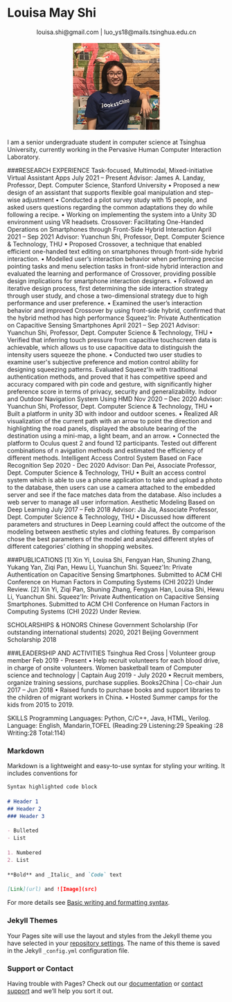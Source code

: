 # Louisa May Shi


<center> louisa.shi@gmail.com | luo_ys18@mails.tsinghua.edu.cn </center>
<br />
<div align = center>
<img src ="/files/IMG_3689.jpg" width = "200" >
 <!-- ![image](/files/IMG_3689.jpg) -->
</div>
<br />I am a senior undergraduate student in computer science at Tsinghua University, currently working in the Pervasive Human Computer Interaction Laboratory.

###RESEARCH EXPERIENCE
Task-focused, Multimodal, Mixed-initiative Virtual Assistant Apps                  July 2021 – Present
Advisor: James A. Landay, Professor, Dept. Computer Science, Stanford University
•	Proposed a new design of an assistant that supports flexible goal manipulation and step-wise adjustment
•	Conducted a pilot survey study with 15 people, and asked users questions regarding the common adaptations they do while following a recipe.
•	Working on implementing the system into a Unity 3D environment using VR headsets.
Crossover: Facilitating One-Handed Operations on Smartphones through Front-Side Hybrid Interaction
                 										                   April 2021 – Sep 2021
Advisor: Yuanchun Shi, Professor, Dept. Computer Science & Technology, THU
•	Proposed Crossover, a technique that enabled efficient one-handed text editing on smartphones through front-side hybrid interaction. 
•	Modelled user’s interaction behavior when performing precise pointing tasks and menu selection tasks in front-side hybrid interaction and evaluated the learning and performance of Crossover, providing possible design implications for smartphone interaction designers. 
•	Followed an iterative design process, first determining the side interaction strategy through user study, and chose a two-dimensional strategy due to high performance and user preference. 
•	Examined the user’s interaction behavior and improved Crossover by using front-side hybrid, confirmed that the hybrid method has high performance 
Squeez'In: Private Authentication on Capacitive Sensing Smartphones 				April 2021 – Sep 2021
Advisor: Yuanchun Shi, Professor, Dept. Computer Science & Technology, THU
•	Verified that inferring touch pressure from capacitive touchscreen data is achievable, which allows us to use capacitive data to distinguish the intensity users squeeze the phone.
•	Conducted two user studies to examine user's subjective preference and motion control ability for designing squeezing patterns. Evaluated Squeez'In with traditional authentication methods, and proved that it has competitive speed and accuracy compared with pin code and gesture, with significantly higher preference score in terms of privacy, security and generalizability.
Indoor and Outdoor Navigation System Using HMD                             Nov 2020 – Dec 2020
Advisor: Yuanchun Shi, Professor, Dept. Computer Science & Technology, THU
•	Built a platform in unity 3D with indoor and outdoor scenes.
•	Realized AR visualization of the current path with an arrow to point the direction and highlighting the road panels, displayed the absolute bearing of the destination using a mini-map, a light beam, and an arrow.
•	Connected the platform to Oculus quest 2 and found 12 participants. Tested out different combinations of n	avigation methods and estimated the efficiency of different methods.
Intelligent Access Control System Based on Face Recognition                      Sep 2020 - Dec 2020
Advisor: Dan Pei, Associate Professor, Dept. Computer Science & Technology, THU
•	Built an access control system which is able to use a phone application to take and upload a photo to the database, then users can use a camera attached to the embedded server and see if the face matches data from the database. Also includes a web server to manage all user information. 
Aesthetic Modeling Based on Deep Learning                                    July 2017 – Feb 2018
Advisor: Jia Jia, Associate Professor, Dept. Computer Science & Technology, THU
•	Discussed how different parameters and structures in Deep Learning could affect the outcome of the modeling between aesthetic styles and clothing features. By comparison chose the best parameters of the model and analyzed different styles of different categories’ clothing in shopping websites. 

###PUBLICATIONS
[1] Xin Yi, Louisa Shi, Fengyan Han, Shuning Zhang, Yukang Yan, Ziqi Pan, Hewu Li, Yuanchun Shi. Squeez'In: Private Authentication on Capacitive Sensing Smartphones. Submitted to ACM CHI Conference on Human Factors in Computing Systems (CHI 2022) Under Review.
[2] Xin Yi, Ziqi Pan, Shuning Zhang, Fengyan Han, Louisa Shi, Hewu Li, Yuanchun Shi. Squeez'In: Private Authentication on Capacitive Sensing Smartphones. Submitted to ACM CHI Conference on Human Factors in Computing Systems (CHI 2022) Under Review.

SCHOLARSHIPS & HONORS
Chinese Government Scholarship (For outstanding international students)						2020, 2021
Beijing Government Scholarship																2018

###LEADERSHIP AND ACTIVITIES
Tsinghua Red Cross | Volunteer group member                                                Feb 2019 - Present
•	Help recruit volunteers for each blood drive, in charge of onsite volunteers.
Women basketball team of Computer science and technology | Captain                      Aug 2019 - July 2020
•	Recruit members, organize training sessions, purchase supplies. 
Books2China | Co-chair														   Jun 2017 – Jun 2018
•	Raised funds to purchase books and support libraries to the children of migrant workers in China.
•	Hosted Summer camps for the kids from 2015 to 2019.

SKILLS
Programming Languages: Python, C/C++, Java, HTML, Verilog.
Language: English, Mandarin,TOFEL (Reading:29 Listening:29 Speaking :28 Writing:28 Total:114)


### Markdown

Markdown is a lightweight and easy-to-use syntax for styling your writing. It includes conventions for

```markdown
Syntax highlighted code block

# Header 1
## Header 2
### Header 3

- Bulleted
- List

1. Numbered
2. List

**Bold** and _Italic_ and `Code` text

[Link](url) and ![Image](src)
```

For more details see [Basic writing and formatting syntax](https://docs.github.com/en/github/writing-on-github/getting-started-with-writing-and-formatting-on-github/basic-writing-and-formatting-syntax).

### Jekyll Themes

Your Pages site will use the layout and styles from the Jekyll theme you have selected in your [repository settings](https://github.com/louisaaaaa/louisaaaaa.github.io/settings/pages). The name of this theme is saved in the Jekyll `_config.yml` configuration file.

### Support or Contact

Having trouble with Pages? Check out our [documentation](https://docs.github.com/categories/github-pages-basics/) or [contact support](https://support.github.com/contact) and we’ll help you sort it out.

